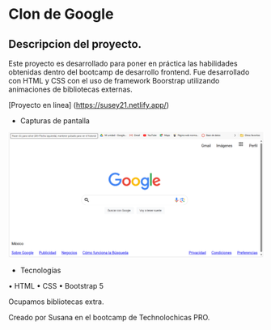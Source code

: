 # Clon de Google

## Descripcion del proyecto.


Este proyecto es desarrollado para poner en práctica las habilidades obtenidas dentro del bootcamp de desarrollo frontend.
Fue desarrollado con HTML y CSS con el uso de framework Boorstrap utilizando animaciones de bibliotecas externas.

[Proyecto en linea] (https://susey21.netlify.app/)

- Capturas de pantalla

![Section Yo](clon.png)


- Tecnologías 

• HTML
• CSS
• Bootstrap 5

Ocupamos bibliotecas extra.

Creado por Susana en el bootcamp de Technolochicas PRO.